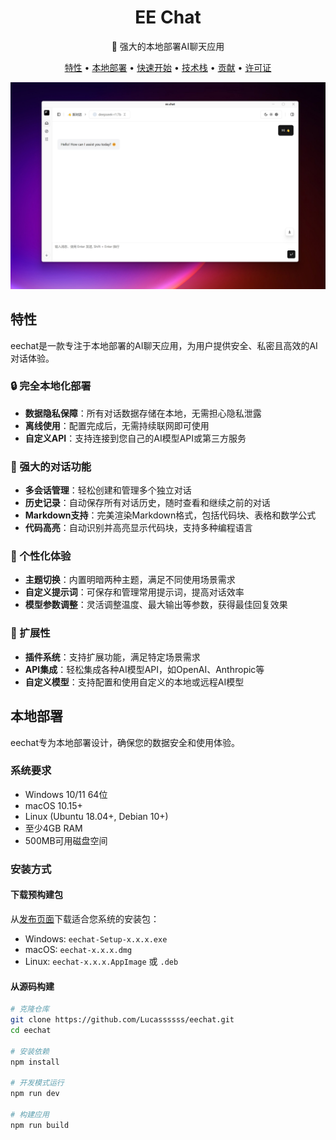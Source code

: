 <div align="center">
  <h1>EE Chat</h1>
  <p>🚀 强大的本地部署AI聊天应用</p>

  <p>
    <a href="#特性">特性</a> •
    <a href="#本地部署">本地部署</a> •
    <a href="#快速开始">快速开始</a> •
    <a href="#技术栈">技术栈</a> •
    <a href="#贡献">贡献</a> •
    <a href="#许可证">许可证</a>
  </p>
  
  <img src="./resources/chat.png" alt="eechat应用截图" width="800" />
</div>

## 特性

eechat是一款专注于本地部署的AI聊天应用，为用户提供安全、私密且高效的AI对话体验。

### 🔒 完全本地化部署

- **数据隐私保障**：所有对话数据存储在本地，无需担心隐私泄露
- **离线使用**：配置完成后，无需持续联网即可使用
- **自定义API**：支持连接到您自己的AI模型API或第三方服务

### 💬 强大的对话功能

- **多会话管理**：轻松创建和管理多个独立对话
- **历史记录**：自动保存所有对话历史，随时查看和继续之前的对话
- **Markdown支持**：完美渲染Markdown格式，包括代码块、表格和数学公式
- **代码高亮**：自动识别并高亮显示代码块，支持多种编程语言

### 🎨 个性化体验

- **主题切换**：内置明暗两种主题，满足不同使用场景需求
- **自定义提示词**：可保存和管理常用提示词，提高对话效率
- **模型参数调整**：灵活调整温度、最大输出等参数，获得最佳回复效果

### 🔌 扩展性

- **插件系统**：支持扩展功能，满足特定场景需求
- **API集成**：轻松集成各种AI模型API，如OpenAI、Anthropic等
- **自定义模型**：支持配置和使用自定义的本地或远程AI模型

## 本地部署

eechat专为本地部署设计，确保您的数据安全和使用体验。

### 系统要求

- Windows 10/11 64位
- macOS 10.15+
- Linux (Ubuntu 18.04+, Debian 10+)
- 至少4GB RAM
- 500MB可用磁盘空间

### 安装方式

#### 下载预构建包

从[发布页面](https://github.com/Lucassssss/eechat/releases)下载适合您系统的安装包：

- Windows: `eechat-Setup-x.x.x.exe`
- macOS: `eechat-x.x.x.dmg`
- Linux: `eechat-x.x.x.AppImage` 或 `.deb`

#### 从源码构建

```bash
# 克隆仓库
git clone https://github.com/Lucassssss/eechat.git
cd eechat

# 安装依赖
npm install

# 开发模式运行
npm run dev

# 构建应用
npm run build